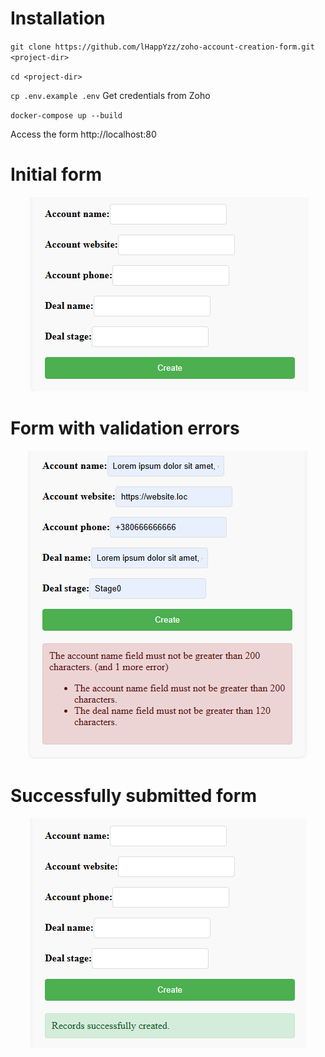 # Installation
`git clone https://github.com/lHappYzz/zoho-account-creation-form.git <project-dir>`

`cd <project-dir>`

`cp .env.example .env`
Get credentials from Zoho

`docker-compose up --build`

Access the form http://localhost:80

# Initial form
<p align="center">
  <img src="img.png" alt="Картинка">
</p>

# Form with validation errors
<p align="center">
  <img src="img_1.png" alt="Картинка">
</p>

# Successfully submitted form
<p align="center">
  <img src="img_2.png" alt="Картинка">
</p>
